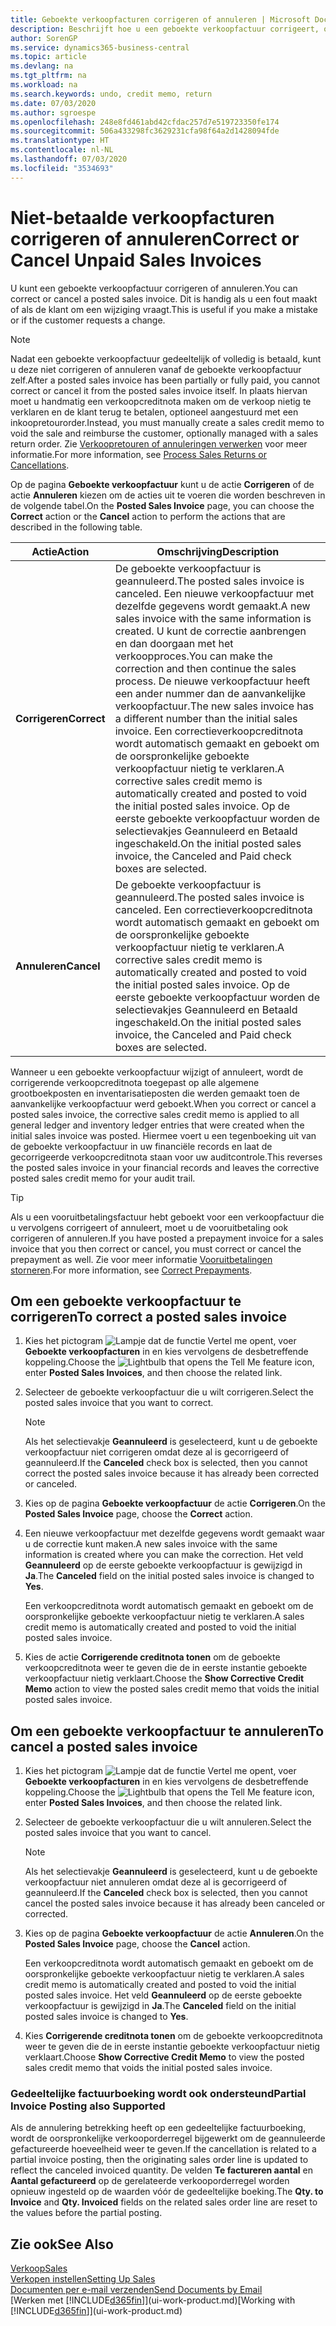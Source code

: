 ```yaml
---
title: Geboekte verkoopfacturen corrigeren of annuleren | Microsoft Docs
description: Beschrijft hoe u een geboekte verkoopfactuur corrigeert, ongedaan maakt of annuleert en een verkoopcreditnota vereffent.
author: SorenGP
ms.service: dynamics365-business-central
ms.topic: article
ms.devlang: na
ms.tgt_pltfrm: na
ms.workload: na
ms.search.keywords: undo, credit memo, return
ms.date: 07/03/2020
ms.author: sgroespe
ms.openlocfilehash: 248e8fd461abd42cfdac257d7e519723350fe174
ms.sourcegitcommit: 506a433298fc3629231cfa98f64a2d1428094fde
ms.translationtype: HT
ms.contentlocale: nl-NL
ms.lasthandoff: 07/03/2020
ms.locfileid: "3534693"
---
```

# <a name="correct-or-cancel-unpaid-sales-invoices"></a><span data-ttu-id="e87a4-103">Niet-betaalde verkoopfacturen corrigeren of annuleren</span><span class="sxs-lookup"><span data-stu-id="e87a4-103">Correct or Cancel Unpaid Sales Invoices</span></span>

<span data-ttu-id="e87a4-104">U kunt een geboekte verkoopfactuur corrigeren of annuleren.</span><span class="sxs-lookup"><span data-stu-id="e87a4-104">You can correct or cancel a posted sales invoice.</span></span> <span data-ttu-id="e87a4-105">Dit is handig als u een fout maakt of als de klant om een wijziging vraagt.</span><span class="sxs-lookup"><span data-stu-id="e87a4-105">This is useful if you make a mistake or if the customer requests a change.</span></span>

> [!NOTE]  
> <span data-ttu-id="e87a4-106">Nadat een geboekte verkoopfactuur gedeeltelijk of volledig is betaald, kunt u deze niet corrigeren of annuleren vanaf de geboekte verkoopfactuur zelf.</span><span class="sxs-lookup"><span data-stu-id="e87a4-106">After a posted sales invoice has been partially or fully paid, you cannot correct or cancel it from the posted sales invoice itself.</span></span> <span data-ttu-id="e87a4-107">In plaats hiervan moet u handmatig een verkoopcreditnota maken om de verkoop nietig te verklaren en de klant terug te betalen, optioneel aangestuurd met een inkoopretourorder.</span><span class="sxs-lookup"><span data-stu-id="e87a4-107">Instead, you must manually create a sales credit memo to void the sale and reimburse the customer, optionally managed with a sales return order.</span></span> <span data-ttu-id="e87a4-108">Zie [Verkoopretouren of annuleringen verwerken](sales-how-process-sales-returns-cancellations.md) voor meer informatie.</span><span class="sxs-lookup"><span data-stu-id="e87a4-108">For more information, see [Process Sales Returns or Cancellations](sales-how-process-sales-returns-cancellations.md).</span></span>

<span data-ttu-id="e87a4-109">Op de pagina **Geboekte verkoopfactuur** kunt u de actie **Corrigeren** of de actie **Annuleren** kiezen om de acties uit te voeren die worden beschreven in de volgende tabel.</span><span class="sxs-lookup"><span data-stu-id="e87a4-109">On the **Posted Sales Invoice** page, you can choose the **Correct** action or the **Cancel** action to perform the actions that are described in the following table.</span></span>

| <span data-ttu-id="e87a4-110">Actie</span><span class="sxs-lookup"><span data-stu-id="e87a4-110">Action</span></span> | <span data-ttu-id="e87a4-111">Omschrijving</span><span class="sxs-lookup"><span data-stu-id="e87a4-111">Description</span></span> |
| --- | --- |
| <span data-ttu-id="e87a4-112">**Corrigeren**</span><span class="sxs-lookup"><span data-stu-id="e87a4-112">**Correct**</span></span> |<span data-ttu-id="e87a4-113">De geboekte verkoopfactuur is geannuleerd.</span><span class="sxs-lookup"><span data-stu-id="e87a4-113">The posted sales invoice is canceled.</span></span> <span data-ttu-id="e87a4-114">Een nieuwe verkoopfactuur met dezelfde gegevens wordt gemaakt.</span><span class="sxs-lookup"><span data-stu-id="e87a4-114">A new sales invoice with the same information is created.</span></span> <span data-ttu-id="e87a4-115">U kunt de correctie aanbrengen en dan doorgaan met het verkoopproces.</span><span class="sxs-lookup"><span data-stu-id="e87a4-115">You can make the correction and then continue the sales process.</span></span> <span data-ttu-id="e87a4-116">De nieuwe verkoopfactuur heeft een ander nummer dan de aanvankelijke verkoopfactuur.</span><span class="sxs-lookup"><span data-stu-id="e87a4-116">The new sales invoice has a different number than the initial sales invoice.</span></span> <span data-ttu-id="e87a4-117">Een correctieverkoopcreditnota wordt automatisch gemaakt en geboekt om de oorspronkelijke geboekte verkoopfactuur nietig te verklaren.</span><span class="sxs-lookup"><span data-stu-id="e87a4-117">A corrective sales credit memo is automatically created and posted to void the initial posted sales invoice.</span></span> <span data-ttu-id="e87a4-118">Op de eerste geboekte verkoopfactuur worden de selectievakjes Geannuleerd en Betaald ingeschakeld.</span><span class="sxs-lookup"><span data-stu-id="e87a4-118">On the initial posted sales invoice, the Canceled and Paid check boxes are selected.</span></span> |
| <span data-ttu-id="e87a4-119">**Annuleren**</span><span class="sxs-lookup"><span data-stu-id="e87a4-119">**Cancel**</span></span> |<span data-ttu-id="e87a4-120">De geboekte verkoopfactuur is geannuleerd.</span><span class="sxs-lookup"><span data-stu-id="e87a4-120">The posted sales invoice is canceled.</span></span> <span data-ttu-id="e87a4-121">Een correctieverkoopcreditnota wordt automatisch gemaakt en geboekt om de oorspronkelijke geboekte verkoopfactuur nietig te verklaren.</span><span class="sxs-lookup"><span data-stu-id="e87a4-121">A corrective sales credit memo is automatically created and posted to void the initial posted sales invoice.</span></span> <span data-ttu-id="e87a4-122">Op de eerste geboekte verkoopfactuur worden de selectievakjes Geannuleerd en Betaald ingeschakeld.</span><span class="sxs-lookup"><span data-stu-id="e87a4-122">On the initial posted sales invoice, the Canceled and Paid check boxes are selected.</span></span> |

<span data-ttu-id="e87a4-123">Wanneer u een geboekte verkoopfactuur wijzigt of annuleert, wordt de corrigerende verkoopcreditnota toegepast op alle algemene grootboekposten en inventarisatieposten die werden gemaakt toen de aanvankelijke verkoopfactuur werd geboekt.</span><span class="sxs-lookup"><span data-stu-id="e87a4-123">When you correct or cancel a posted sales invoice, the corrective sales credit memo is applied to all general ledger and inventory ledger entries that were created when the initial sales invoice was posted.</span></span> <span data-ttu-id="e87a4-124">Hiermee voert u een tegenboeking uit van de geboekte verkoopfactuur in uw financiële records en laat de gecorrigeerde verkoopcreditnota staan voor uw auditcontrole.</span><span class="sxs-lookup"><span data-stu-id="e87a4-124">This reverses the posted sales invoice in your financial records and leaves the corrective posted sales credit memo for your audit trail.</span></span>  

> [!TIP]
> <span data-ttu-id="e87a4-125">Als u een vooruitbetalingsfactuur hebt geboekt voor een verkoopfactuur die u vervolgens corrigeert of annuleert, moet u de vooruitbetaling ook corrigeren of annuleren.</span><span class="sxs-lookup"><span data-stu-id="e87a4-125">If you have posted a prepayment invoice for a sales invoice that you then correct or cancel, you must correct or cancel the prepayment as well.</span></span> <span data-ttu-id="e87a4-126">Zie voor meer informatie [Vooruitbetalingen storneren](finance-how-to-correct-prepayments.md).</span><span class="sxs-lookup"><span data-stu-id="e87a4-126">For more information, see [Correct Prepayments](finance-how-to-correct-prepayments.md).</span></span>

## <a name="to-correct-a-posted-sales-invoice"></a><span data-ttu-id="e87a4-127">Om een geboekte verkoopfactuur te corrigeren</span><span class="sxs-lookup"><span data-stu-id="e87a4-127">To correct a posted sales invoice</span></span>

1. <span data-ttu-id="e87a4-128">Kies het pictogram ![Lampje dat de functie Vertel me opent](media/ui-search/search_small.png "Vertel me wat u wilt doen"), voer **Geboekte verkoopfacturen** in en kies vervolgens de desbetreffende koppeling.</span><span class="sxs-lookup"><span data-stu-id="e87a4-128">Choose the ![Lightbulb that opens the Tell Me feature](media/ui-search/search_small.png "Tell me what you want to do") icon, enter **Posted Sales Invoices**, and then choose the related link.</span></span>  
2. <span data-ttu-id="e87a4-129">Selecteer de geboekte verkoopfactuur die u wilt corrigeren.</span><span class="sxs-lookup"><span data-stu-id="e87a4-129">Select the posted sales invoice that you want to correct.</span></span>

    > [!NOTE]  
    >   <span data-ttu-id="e87a4-130">Als het selectievakje **Geannuleerd** is geselecteerd, kunt u de geboekte verkoopfactuur niet corrigeren omdat deze al is gecorrigeerd of geannuleerd.</span><span class="sxs-lookup"><span data-stu-id="e87a4-130">If the **Canceled** check box is selected, then you cannot correct the posted sales invoice because it has already been corrected or canceled.</span></span>
3. <span data-ttu-id="e87a4-131">Kies op de pagina **Geboekte verkoopfactuur** de actie **Corrigeren**.</span><span class="sxs-lookup"><span data-stu-id="e87a4-131">On the **Posted Sales Invoice** page, choose the **Correct** action.</span></span>  
4. <span data-ttu-id="e87a4-132">Een nieuwe verkoopfactuur met dezelfde gegevens wordt gemaakt waar u de correctie kunt maken.</span><span class="sxs-lookup"><span data-stu-id="e87a4-132">A new sales invoice with the same information is created where you can make the correction.</span></span> <span data-ttu-id="e87a4-133">Het veld **Geannuleerd** op de eerste geboekte verkoopfactuur is gewijzigd in **Ja**.</span><span class="sxs-lookup"><span data-stu-id="e87a4-133">The **Canceled** field on the initial posted sales invoice is changed to **Yes**.</span></span>

    <span data-ttu-id="e87a4-134">Een verkoopcreditnota wordt automatisch gemaakt en geboekt om de oorspronkelijke geboekte verkoopfactuur nietig te verklaren.</span><span class="sxs-lookup"><span data-stu-id="e87a4-134">A sales credit memo is automatically created and posted to void the initial posted sales invoice.</span></span>
5. <span data-ttu-id="e87a4-135">Kies de actie **Corrigerende creditnota tonen** om de geboekte verkoopcreditnota weer te geven die de in eerste instantie geboekte verkoopfactuur nietig verklaart.</span><span class="sxs-lookup"><span data-stu-id="e87a4-135">Choose the **Show Corrective Credit Memo** action to view the posted sales credit memo that voids the initial posted sales invoice.</span></span>

## <a name="to-cancel-a-posted-sales-invoice"></a><span data-ttu-id="e87a4-136">Om een geboekte verkoopfactuur te annuleren</span><span class="sxs-lookup"><span data-stu-id="e87a4-136">To cancel a posted sales invoice</span></span>

1. <span data-ttu-id="e87a4-137">Kies het pictogram ![Lampje dat de functie Vertel me opent](media/ui-search/search_small.png "Vertel me wat u wilt doen"), voer **Geboekte verkoopfacturen** in en kies vervolgens de desbetreffende koppeling.</span><span class="sxs-lookup"><span data-stu-id="e87a4-137">Choose the ![Lightbulb that opens the Tell Me feature](media/ui-search/search_small.png "Tell me what you want to do") icon, enter **Posted Sales Invoices**, and then choose the related link.</span></span>  
2. <span data-ttu-id="e87a4-138">Selecteer de geboekte verkoopfactuur die u wilt annuleren.</span><span class="sxs-lookup"><span data-stu-id="e87a4-138">Select the posted sales invoice that you want to cancel.</span></span>

    > [!NOTE]  
    >   <span data-ttu-id="e87a4-139">Als het selectievakje **Geannuleerd** is geselecteerd, kunt u de geboekte verkoopfactuur niet annuleren omdat deze al is gecorrigeerd of geannuleerd.</span><span class="sxs-lookup"><span data-stu-id="e87a4-139">If the **Canceled** check box is selected, then you cannot cancel the posted sales invoice because it has already been canceled or corrected.</span></span>
3. <span data-ttu-id="e87a4-140">Kies op de pagina **Geboekte verkoopfactuur** de actie **Annuleren**.</span><span class="sxs-lookup"><span data-stu-id="e87a4-140">On the **Posted Sales Invoice** page, choose the **Cancel** action.</span></span>

    <span data-ttu-id="e87a4-141">Een verkoopcreditnota wordt automatisch gemaakt en geboekt om de oorspronkelijke geboekte verkoopfactuur nietig te verklaren.</span><span class="sxs-lookup"><span data-stu-id="e87a4-141">A sales credit memo is automatically created and posted to void the initial posted sales invoice.</span></span> <span data-ttu-id="e87a4-142">Het veld **Geannuleerd** op de eerste geboekte verkoopfactuur is gewijzigd in **Ja**.</span><span class="sxs-lookup"><span data-stu-id="e87a4-142">The **Canceled** field on the initial posted sales invoice is changed to **Yes**.</span></span>
4. <span data-ttu-id="e87a4-143">Kies **Corrigerende creditnota tonen** om de geboekte verkoopcreditnota weer te geven die de in eerste instantie geboekte verkoopfactuur nietig verklaart.</span><span class="sxs-lookup"><span data-stu-id="e87a4-143">Choose **Show Corrective Credit Memo** to view the posted sales credit memo that voids the initial posted sales invoice.</span></span>

### <a name="partial-invoice-posting-also-supported"></a><span data-ttu-id="e87a4-144">Gedeeltelijke factuurboeking wordt ook ondersteund</span><span class="sxs-lookup"><span data-stu-id="e87a4-144">Partial Invoice Posting also Supported</span></span>

<span data-ttu-id="e87a4-145">Als de annulering betrekking heeft op een gedeeltelijke factuurboeking, wordt de oorspronkelijke verkooporderregel bijgewerkt om de geannuleerde gefactureerde hoeveelheid weer te geven.</span><span class="sxs-lookup"><span data-stu-id="e87a4-145">If the cancellation is related to a partial invoice posting, then the originating sales order line is updated to reflect the canceled invoiced quantity.</span></span> <span data-ttu-id="e87a4-146">De velden **Te factureren aantal** en **Aantal gefactureerd** op de gerelateerde verkooporderregel worden opnieuw ingesteld op de waarden vóór de gedeeltelijke boeking.</span><span class="sxs-lookup"><span data-stu-id="e87a4-146">The **Qty. to Invoice** and **Qty. Invoiced** fields on the related sales order line are reset to the values before the partial posting.</span></span>

## <a name="see-also"></a><span data-ttu-id="e87a4-147">Zie ook</span><span class="sxs-lookup"><span data-stu-id="e87a4-147">See Also</span></span>

[<span data-ttu-id="e87a4-148">Verkoop</span><span class="sxs-lookup"><span data-stu-id="e87a4-148">Sales</span></span>](sales-manage-sales.md)  
[<span data-ttu-id="e87a4-149">Verkopen instellen</span><span class="sxs-lookup"><span data-stu-id="e87a4-149">Setting Up Sales</span></span>](sales-setup-sales.md)  
[<span data-ttu-id="e87a4-150">Documenten per e-mail verzenden</span><span class="sxs-lookup"><span data-stu-id="e87a4-150">Send Documents by Email</span></span>](ui-how-send-documents-email.md)  
<span data-ttu-id="e87a4-151">[Werken met [!INCLUDE[d365fin](includes/d365fin_md.md)]](ui-work-product.md)</span><span class="sxs-lookup"><span data-stu-id="e87a4-151">[Working with [!INCLUDE[d365fin](includes/d365fin_md.md)]](ui-work-product.md)</span></span>
